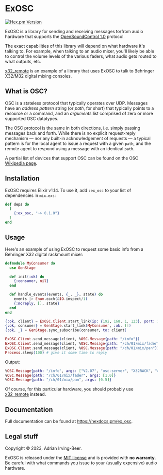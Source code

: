 # ExOSC

[![Hex.pm Version](https://img.shields.io/hexpm/v/ex_osc.svg?style=flat-square)](https://hex.pm/packages/ex_osc)

ExOSC is a library for sending and receiving messages to/from audio hardware that supports the [OpenSoundControl 1.0](https://opensoundcontrol.stanford.edu/spec-1_0.html) protocol.

The exact capabilities of this library will depend on what hardware it's talking to.  For example, when talking to an audio mixer, you'll likely be able to control the volume levels of the various faders, what audio gets routed to what outputs, etc.

[x32_remote][x32r] is an example of a library that uses ExOSC to talk to Behringer X32/M32 digital mixing consoles.

## What is OSC?

OSC is a stateless protocol that typically operates over UDP.  Messages have an *address pattern* string (or *path*, for short) that typically points to a resource or a command, and an *arguments* list comprised of zero or more supported OSC datatypes.

The OSC protocol is the same in both directions, i.e. simply passing messages back and forth.  While there is no explicit request-reply mechanism — nor any built-in acknowledgement of requests — a typical pattern is for the local agent to issue a request with a given `path`, and the remote agent to respond using a message with an identical `path`.

A partial list of devices that support OSC can be found on the OSC [Wikipedia page](https://en.wikipedia.org/wiki/Open_Sound_Control).

## Installation

ExOSC requires Elixir v1.14.  To use it, add `:ex_osc` to your list of dependencies in `mix.exs`:

```elixir
def deps do
  [
    {:ex_osc, "~> 0.1.0"}
  ]
end
```

## Usage

Here's an example of using ExOSC to request some basic info from a Behringer X32 digital rackmount mixer:

```elixir
defmodule MyConsumer do
  use GenStage

  def init(:ok) do
    {:consumer, nil}
  end

  def handle_events(events, {_, _}, state) do
    events |> Enum.each(&IO.inspect/1)
    {:noreply, [], state}
  end
end

{:ok, client} = ExOSC.Client.start_link(ip: {192, 168, 1, 123}, port: 10023)
{:ok, consumer} = GenStage.start_link(MyConsumer, :ok, [])
{:ok, _} = GenStage.sync_subscribe(consumer, to: client)

ExOSC.Client.send_message(client, %OSC.Message{path: "/info"})
ExOSC.Client.send_message(client, %OSC.Message{path: "/ch/01/mix/fader"})
ExOSC.Client.send_message(client, %OSC.Message{path: "/ch/01/mix/pan"})
Process.sleep(100) # give it some time to reply
```

Output:

```elixir
%OSC.Message{path: "/info", args: ["V2.07", "osc-server", "X32RACK", "4.06-8"]}
%OSC.Message{path: "/ch/01/mix/fader", args: [1.0]}
%OSC.Message{path: "/ch/01/mix/pan", args: [0.5]}
```

Of course, for this particular hardware, you should probably use [x32_remote][x32r] instead.

## Documentation

Full documentation can be found at <https://hexdocs.pm/ex_osc>.

## Legal stuff

Copyright © 2023, Adrian Irving-Beer.

ExOSC is released under the [MIT license](https://github.com/wisq/ex_osc/blob/main/LICENSE) and is provided with **no warranty**.  Be careful with what commands you issue to your (usually expensive) audio hardware.

[x32r]: https://github.com/wisq/x32_remote
